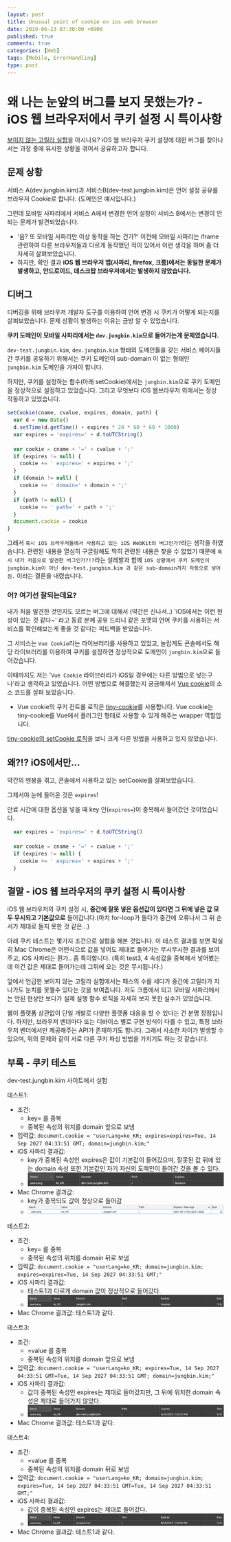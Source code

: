 ```yaml
---
layout: post
title: Unusual point of cookie on ios web browser
date: 2019-06-23 07:30:00 +0900
published: true
comments: true
categories: [Web]
tags: [Mobile, ErrorHandling]
type: post
---
```


# 왜 나는 눈앞의 버그를 보지 못했는가? - iOS 웹 브라우저에서 쿠키 설정 시 특이사항
[보이지 않는 고릴라 실험](https://www.youtube.com/watch?v=vJG698U2Mvo)을 아시나요?
iOS 웹 브라우저 쿠키 설정에 대한 버그를 찾아나서는 과정 중에 유사한 상황을 겪어서 공유하고자 합니다.

## 문제 상황
서비스 A(dev.jungbin.kim)과 서비스B(dev-test.jungbin.kim)은 언어 설정 공유를 브라우저 Cookie로 합니다. (도메인은 예시입니다.)

그런데 모바일 사파리에서 서비스 A에서 변경한 언어 설정이 서비스 B에서는 변경이 안되는 문제가 발견되었습니다.

* '음? 또 모바일 사파리만 이상 동작을 하는 건가?' 이전에 모바일 사파리는 iframe 관련하여 다른 브라우저들과 다르게 동작했던 적이 있어서 이런 생각을 하며 좀 더 자세히 살펴보았습니다.
* 하지만, 확인 결과 **iOS 웹 브라우저 앱(사파리, firefox, 크롬)에서는 동일한 문제가 발생하고, 안드로이드, 데스크탑 브라우저에서는 발생하지 않았습니다.**

## 디버그
디버깅을 위해 브라우저 개발자 도구를 이용하여 언어 변경 시 쿠키가 어떻게 되는지를 살펴보았습니다. 
문제 상황이 발생하는 이유는 금방 알 수 있었습니다. 

**쿠키 도메인이 모바일 사파리에서는 `dev.jungbin.kim`으로 들어가는게 문제였습니다.**

`dev-test.jungbin.kim`, `dev.jungbin.kim` 형태의 도메인들을 갖는 서비스 페이지들 간 쿠키를 공유하기 위해서는 쿠키 도메인이 sub-domain 이 없는 형태인 `jungbin.kim` 도메인을 가져야 합니다.

하지만, 쿠키를 설정하는 함수(아래 setCookie)에서는 `jungbin.kim`으로 쿠키 도메인을 정상적으로 설정하고 있었습니다. 그리고 무엇보다 iOS 웹브라우저 외에서는 정상 작동하고 있었습니다.

```js
setCookie(cname, cvalue, expires, domain, path) {
  var d = new Date()
  d.setTime(d.getTime() + expires * 24 * 60 * 60 * 1000)
  var expires = 'expires=' + d.toUTCString()

  var cookie = cname + '=' + cvalue + ';'
  if (expires != null) {
    cookie += ' expires=' + expires + ';'
  }
  if (domain != null) {
    cookie += ' domain=' + domain + ';'
  }
  if (path != null) {
    cookie += ' path=' + path + ';'
  }
  document.cookie = cookie
}
```

그래서 `혹시 iOS 브라우저들에서 사용하고 있는 iOS WebKit의 버그인가?`라는 생각을 하였습니다. 
관련된 내용을 열심히 구글링해도 딱히 관련된 내용은 찾을 수 없었기 때문에 `혹시 내가 처음으로 발견한 버그인가?!?`라는 설레발과 함께 `iOS 상황에서 쿠키 도메인이 jungbin.kim이 아닌 dev-test.jungbin.kim 과 같은 sub-domain까지 자동으로 넣어짐.` 이라는 결론을 내렸습니다.

### 어? 여기선 잘되는데요?
내가 처음 발견한 것인지도 모르는 버그에 대해서 (약간은 신나서..) 'iOS에서는 이런 현상이 있는 것 같다~' 라고 동료 분께 공유 드리니 같은 포맷의 언어 쿠키를 사용하는 서비스를 확인해보는게 좋을 것 같다는 피드백을 받았습니다.

그 서비스는 `Vue Cookie`라는 라이브러리를 사용하고 있었고, 놀랍게도 콘솔에서도 해당 라이브러리를 이용하여 쿠키를 설정하면 정상적으로 도메인이 `jungbin.kim`으로 들어갔습니다.

이때까지도 저는 '`Vue Cookie` 라이브러리가 iOS일 경우에는 다른 방법으로 넣는구나'라고 생각하고 있었습니다. 어떤 방법으로 해결했는지 궁금해져서 [Vue cookie](https://github.com/alfhen/vue-cookie)의 소스 코드를 살펴 보았습니다.
- Vue cookie의 쿠키 컨트롤 로직은 [tiny-cookie](https://github.com/Alex1990/tiny-cookie)를 사용합니다. Vue cookie는 tiny-cookie를 Vue에서 플러그인 형태로 사용할 수 있게 해주는 wrapper 역할입니다.

[tiny-cookie의 setCookie 로직](https://github.com/Alex1990/tiny-cookie/blob/master/src/index.js#L52)을 보니 크게 다른 방법을 사용하고 있지 않았습니다.

## 왜?!? iOS에서만...
약간의 멘붕을 겪고, 콘솔에서 사용하고 있는 setCookie를 살펴보았습니다. 

그제서야 눈에 들어온 것은 `expires`!

만료 시간에 대한 옵션을 넣을 때 key 인(`expires=`)이 중복해서 들어갔던 것이었습니다.

```js
  var expires = 'expires=' + d.toUTCString()

  var cookie = cname + '=' + cvalue + ';'
  if (expires != null) {
    cookie += ' expires=' + expires + ';'
  }
```

## 결말 - iOS 웹 브라우저의 쿠키 설정 시 특이사항
iOS 웹 브라우저의 쿠키 설정 시, **중간에 잘못 넣은 옵션값이 있다면 그 뒤에 넣은 값 모두 무시되고 기본값으로** 들어갑니다.(마치 for-loop가 돌다가 중간에 오류나서 그 뒤 순서가 제대로 돌지 못한 것 같은...)

아래 쿠키 테스트는 몇가지 조건으로 실험을 해본 것입니다. 이 테스트 결과를 보면 확실히 Mac Chrome은 어떤식으로 값을 넣어도 제대로 들어가는 무시무시한 결과를 보여주고, iOS 사파리는 뭔가.. 좀 특이합니다. (특히 test3, 4 속성값을 중복해서 넣어봤는데 이건 값은 제대로 들어가는데 그뒤에 오는 것은 무시됩니다.)

앞에서 언급한 보이지 않는 고릴라 실험에서는 패스의 수를 세다가 중간에 고릴라가 지나가도 눈치를 못챌수 있다는 것을 보여줍니다. 저도 크롬에서 되고 모바일 사파리에서는 안된 현상만 보다가 실제 실행 함수 로직을 자세히 보지 못한 실수가 있었습니다. 

웹이 플랫폼 상관없이 단일 개발로 다양한 플랫폼 대응을 할 수 있다는 건 분명 장점입니다. 하지만, 브라우저 벤더마다 또는 디바이스 별로 구현 방식이 다를 수 있고, 특정 브라우저 벤더에서만 제공해주는 API가 존재하기도 합니다. 그래서 사소한 차이가 발생할 수 있으며, 위의 문제와 같이 서로 다른 쿠키 파싱 방법을 가지기도 하는 것 같습니다. 


## 부록 - 쿠키 테스트
dev-test.jungbin.kim 사이트에서 실험

테스트1: 
* 조건: 
    * key= 를 중복
    * 중복된 속성의 위치를 domain 앞으로 보냄
* 입력값: `document.cookie = "userLang=ko_KR; expires=expires=Tue, 14 Sep 2027 04:33:51 GMT; domain=jungbin.kim;"`
* iOS 사파리 결과값: 
  * key가 중복된 속성인 expires은 값이 기본값이 들어갔으며, 잘못된 값 뒤에 있는 domain 속성 또한 기본값인 자기 자신의 도메인이 들어간 것을 볼 수 있다. 
  * ![test1-ios-safari.png](/img/posts/2019-06-23-test1-ios-safari.png)
* Mac Chrome 결과값: 
  * key가 중복되도 값이 정상으로 들어감
  * ![test1-mac-chrome.png](/img/posts/2019-06-23-test1-mac-chrome.png)

테스트2: 
* 조건: 
    * key= 를 중복
    * 중복된 속성의 위치를 domain 뒤로 보냄
* 입력값: `document.cookie = "userLang=ko_KR; domain=jungbin.kim; expires=expires=Tue, 14 Sep 2027 04:33:51 GMT;"`
* iOS 사파리 결과값: 
  * 테스트1과 다르게 domain 값이 정상적으로 들어갔다.
  * ![test2-ios-safari.png](/img/posts/2019-06-23-test2-ios-safari.png)
* Mac Chrome 결과값: 테스트1과 같다.

테스트3: 
* 조건:
    * =value 를 중복
    * 중복된 속성의 위치를 domain 앞으로 보냄
* 입력값: `document.cookie = "userLang=ko_KR; expires=Tue, 14 Sep 2027 04:33:51 GMT=Tue, 14 Sep 2027 04:33:51 GMT; domain=jungbin.kim;"`
* iOS 사파리 결과값: 
  * 값이 중복된 속성인 expires는 제대로 들어갔지만, 그 뒤에 위치한 domain 속성은 제대로 들어가지 않았다.
  * ![test3-ios-safari.png](/img/posts/2019-06-23-test3-ios-safari.png)
* Mac Chrome 결과값: 테스트1과 같다.

테스트4:
* 조건: 
    * =value 를 중복
    * 중복된 속성의 위치를 domain 뒤로 보냄
* 입력값: `document.cookie = "userLang=ko_KR; domain=jungbin.kim; expires=Tue, 14 Sep 2027 04:33:51 GMT=Tue, 14 Sep 2027 04:33:51 GMT;"`
* iOS 사파리 결과값: 
  * 값이 중복된 속성인 expires는 제대로 들어갔다. 
  * ![test4-ios-safari.png](/img/posts/2019-06-23-test4-ios-safari.png)
* Mac Chrome 결과값: 테스트1과 같다.